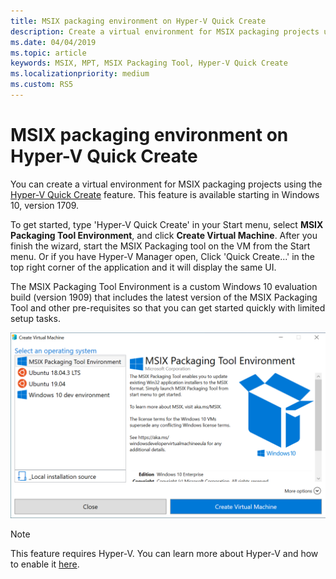 ```yaml
---
title: MSIX packaging environment on Hyper-V Quick Create
description: Create a virtual environment for MSIX packaging projects using the Hyper-V Quick Create feature.
ms.date: 04/04/2019
ms.topic: article
keywords: MSIX, MPT, MSIX Packaging Tool, Hyper-V Quick Create
ms.localizationpriority: medium
ms.custom: RS5
---
```


# MSIX packaging environment on Hyper-V Quick Create
 
You can create a virtual environment for MSIX packaging projects using the [Hyper-V Quick Create](/virtualization/hyper-v-on-windows/quick-start/quick-create-virtual-machine) feature. This feature is available starting in Windows 10, version 1709.

To get started, type 'Hyper-V Quick Create' in your Start menu, select **MSIX Packaging Tool Environment**, and click **Create Virtual Machine**. After you finish the wizard, start the MSIX Packaging tool on the VM from the Start menu. Or if you have Hyper-V Manager open, Click 'Quick Create...' in the top right corner of the application and it will display the same UI.

The MSIX Packaging Tool Environment is a custom Windows 10 evaluation build (version 1909) that includes the latest version of the MSIX Packaging Tool and other pre-requisites so that you can get started quickly with limited setup tasks.

![quickCreatepic1](images/QuickCreateVM.png)

> [!NOTE]
> This feature requires Hyper-V. You can learn more about Hyper-V and how to enable it [here](/virtualization/hyper-v-on-windows/quick-start/enable-hyper-v).